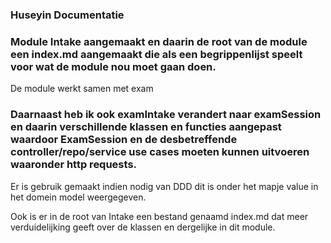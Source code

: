 ### Huseyin Documentatie

### Module Intake aangemaakt en daarin de root van de module een index.md aangemaakt die als een begrippenlijst speelt voor wat de module nou moet gaan doen.
De module werkt samen met exam 

### Daarnaast heb ik ook examIntake verandert naar examSession en daarin verschillende klassen en functies aangepast waardoor ExamSession en de desbetreffende controller/repo/service use cases moeten kunnen uitvoeren waaronder http requests.
Er is gebruik gemaakt indien nodig van DDD dit is onder het mapje value in het domein model weergegeven.

Ook is er in de root van Intake een bestand genaamd index.md dat meer verduidelijking geeft over de klassen en dergelijke in dit module.